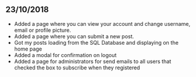 ## 23/10/2018
<ul>
  <li>Added a page where you can view your account and change username, email or profile picture.</li>
  <li>Added a page where you can submit a new post.</li>
  <li>Got my posts loading from the SQL Database and displaying on the home page</li>
  <li>Added a modal for confirmation on logout</li>
  <li>Added a page for administrators for send emails to all users that checked the box to subscribe when they registered</li>
</ul>
